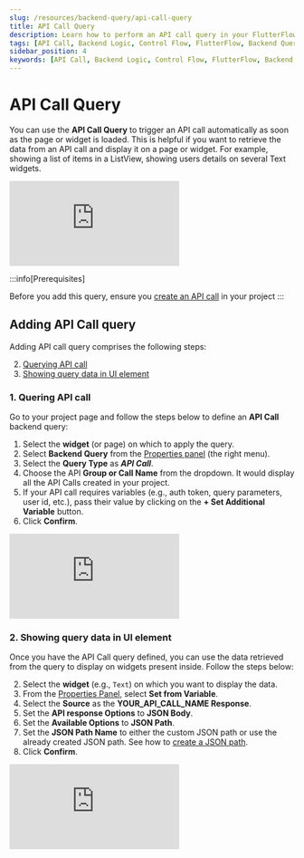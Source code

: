 ```yaml
---
slug: /resources/backend-query/api-call-query
title: API Call Query
description: Learn how to perform an API call query in your FlutterFlow app.
tags: [API Call, Backend Logic, Control Flow, FlutterFlow, Backend Query]
sidebar_position: 4
keywords: [API Call, Backend Logic, Control Flow, FlutterFlow, Backend Query]
---
```


# API Call Query

You can use the **API Call Query** to trigger an API call automatically as soon as the page or widget is loaded. This is helpful if you want to retrieve the data from an API call and display it on a page or widget. For example, showing a list of items in a ListView, showing users details on several Text widgets.


<p></p>
<div style={{
    position: 'relative',
    paddingBottom: 'calc(56.67989417989418% + 41px)', // Keeps the aspect ratio and additional padding
    height: 0,
    width: '100%'
}}>
    <iframe 
        src="https://demo.arcade.software/7AK7XbMTJTvczmET5utt?embed&show_copy_link=true"
        title=""
        style={{
            position: 'absolute',
            top: 0,
            left: 0,
            width: '100%',
            height: '100%',
            colorScheme: 'light'
        }}
        frameborder="0"
        loading="lazy"
        webkitAllowFullScreen
        mozAllowFullScreen
        allowFullScreen
        allow="clipboard-write">
    </iframe>
</div>

<p></p>

:::info[Prerequisites]

Before you add this query, ensure you [create an API call](../api/rest-api) in your project
:::

## Adding API Call query

Adding API call query comprises the following steps:

2. [Querying API call](/data-and-backend/backend-query/api-call-query#quering-api-call)
5. [Showing query data in UI element](/data-and-backend/backend-query/api-call-query#showing-query-data-in-ui-element)

### 1. Quering API call

Go to your project page and follow the steps below to define an **API Call** backend query:

1. Select the **widget** (or page) on which to apply the query.
5. Select **Backend Query** from the [Properties panel](/getting-started/ui-builder/properties-panel) (the right menu).
8. Select the **Query Type** as ***API Call***.
11. Choose the API **Group or Call Name** from the dropdown. It would display all the API Calls created in your project.
14. If your API call requires variables (e.g., auth token, query parameters, user id, etc.), pass their value by clicking on the **+ Set Additional Variable** button.
17. Click **Confirm**.

<div class="video-container"><iframe src="https://www.loom.
com/embed/a97de9dc59654495b5fa17d388360379?sid=5bf7009c-cf76-4905-a02e-aa21928882e4" frameborder="0" allow="accelerometer; autoplay; clipboard-write; encrypted-media; gyroscope; picture-in-picture; web-share" referrerpolicy="strict-origin-when-cross-origin" allowfullscreen></iframe></div>



### 2. Showing query data in UI element

Once you have the API Call query defined, you can use the data retrieved from the query to display on widgets present inside. Follow the steps below:

2. Select the **widget** (e.g., `Text`) on which you want to display the data.
5. From the [Properties Panel](/getting-started/ui-builder/properties-panel), select **Set from Variable**.
8. Select the **Source** as the **YOUR\_API\_CALL\_NAME Response**.
11. Set the **API response Options** to **JSON Body**.
14. Set the **Available Options** to **JSON Path**.
17. Set the **JSON Path Name** to either the custom JSON path or use the already created JSON path. See how to [create a JSON path](/data-and-backend/api-calls/api-calls-101#adding-json-path).
20. Click **Confirm**.

<div class="video-container"><iframe src="https://www.loom.
com/embed/f706a263428b45358c1f6a2c7e3df05d?sid=b35ffd12-e894-4cdd-8cb6-0a11888116c2" frameborder="0" allow="accelerometer; autoplay; clipboard-write; encrypted-media; gyroscope; picture-in-picture; web-share" referrerpolicy="strict-origin-when-cross-origin" allowfullscreen></iframe></div>


